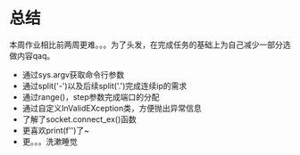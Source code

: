 # 总结

本周作业相比前两周更难。。。为了头发，在完成任务的基础上为自己减少一部分选做内容qaq。

+ 通过sys.argv获取命令行参数
+ 通过split('-')以及后续split('.')完成连续ip的需求
+ 通过range()，step参数完成端口的分配
+ 通过自定义InValidEXception类，方便抛出异常信息
+ 了解了socket.connect_ex()函数
+ 更喜欢print(f'')了~
+ 更。。。洗漱睡觉

